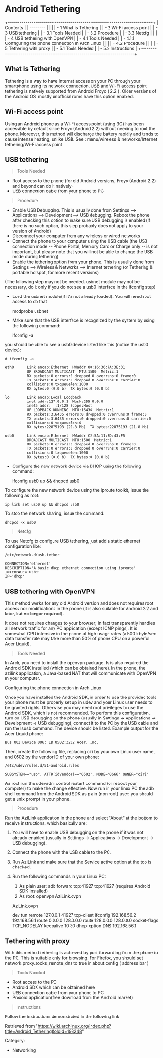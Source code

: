 Android Tethering
=================

+--------------------------------------------------------------------------+
| Contents                                                                 |
| --------                                                                 |
|                                                                          |
| -   1 What is Tethering                                                  |
| -   2 Wi-Fi access point                                                 |
| -   3 USB tethering                                                      |
|     -   3.1 Tools Needed                                                 |
|     -   3.2 Procedure                                                    |
|     -   3.3 Netcfg                                                       |
|                                                                          |
| -   4 USB tethering with OpenVPN                                         |
|     -   4.1 Tools Needed                                                 |
|         -   4.1.1 Configuring the phone connection in Arch Linux         |
|                                                                          |
|     -   4.2 Procedure                                                    |
|                                                                          |
| -   5 Tethering with proxy                                               |
|     -   5.1 Tools Needed                                                 |
|     -   5.2 Instructions                                                 |
+--------------------------------------------------------------------------+

What is Tethering
-----------------

Tethering is a way to have Internet access on your PC through your
smartphone using its network connection. USB and Wi-Fi access point
tethering is natively supported from Android Froyo ( 2.2 ). Older
versions of the Android OS, mostly unofficial roms have this option
enabled.

Wi-Fi access point
------------------

Using an Android phone as a Wi-Fi access point (using 3G) has been
accessible by default since Froyo (Android 2.2) without needing to root
the phone. Moreover, this method will discharge the battery rapidly and
tends to cause intense heating, unlike USB. See : menu/wireless &
networks/Internet tethering/Wi-Fi access point

USB tethering
-------------

> Tools Needed

-   Root access to the phone (for old Android versions, Froyo (Android
    2.2) and beyond can do it natively)
-   USB connection cable from your phone to PC

> Procedure

-   Enable USB Debugging. This is usually done from Settings -->
    Applications --> Development --> USB debugging. Reboot the phone
    after checking this option to make sure USB debugging is enabled (if
    there is no such option, this step probably does not apply to your
    version of Android)
-   Disconnect your computer from any wireless or wired networks
-   Connect the phone to your computer using the USB cable (the USB
    connection mode -- Phone Portal, Memory Card or Charge only -- is
    not important, but please note that you will not be able to change
    the USB mode during tethering)
-   Enable the tethering option from your phone. This is usually done
    from Settings --> Wireless & Networks --> Internet tethering (or
    Tethering & portable hotspot, for more recent versions)

(The following step may not be needed. usbnet module may not be
necessary, do it only if you do not see a usb0 interface in the ifconfig
step)

-   Load the usbnet module(if it's not already loaded). You will need
    root access to do that

    modprobe usbnet

-   Make sure that the USB interface is recognized by the system by
    using the following command:

    ifconfig -a

you should be able to see a usb0 device listed like this (notice the
usb0 device):

    # ifconfig -a

    eth0      Link encap:Ethernet  HWaddr 00:16:36:FA:3E:31  
              UP BROADCAST MULTICAST  MTU:1500  Metric:1
              RX packets:0 errors:0 dropped:0 overruns:0 frame:0
              TX packets:0 errors:0 dropped:0 overruns:0 carrier:0
              collisions:0 txqueuelen:1000 
              RX bytes:0 (0.0 b)  TX bytes:0 (0.0 b)

    lo        Link encap:Local Loopback  
              inet addr:127.0.0.1  Mask:255.0.0.0
              inet6 addr: ::1/128 Scope:Host
              UP LOOPBACK RUNNING  MTU:16436  Metric:1
              RX packets:316435 errors:0 dropped:0 overruns:0 frame:0
              TX packets:316435 errors:0 dropped:0 overruns:0 carrier:0
              collisions:0 txqueuelen:0 
              RX bytes:22875193 (21.8 Mb)  TX bytes:22875193 (21.8 Mb)

    usb0      Link encap:Ethernet  HWaddr C2:5A:11:8D:43:F5  
              BROADCAST MULTICAST  MTU:1500  Metric:1
              RX packets:0 errors:0 dropped:0 overruns:0 frame:0
              TX packets:0 errors:0 dropped:0 overruns:0 carrier:0
              collisions:0 txqueuelen:1000 
              RX bytes:0 (0.0 b)  TX bytes:0 (0.0 b)

-   Configure the new network device via DHCP using the following
    command:

    ifconfig usb0 up && dhcpcd usb0

To configure the new network device using the iproute toolkit, issue the
following as root:

    ip link set usb0 up && dhcpcd usb0

To stop the network sharing, issue the command:

    dhcpcd -x usb0

> Netcfg

To use Netcfg to configure USB tethering, just add a static ethernet
configuration like:

    /etc/network.d/usb-tether

    CONNECTION='ethernet'
    DESCRIPTION='A basic dhcp ethernet connection using iproute'
    INTERFACE='usb0'
    IP='dhcp'

USB tethering with OpenVPN
--------------------------

This method works for any old Android version and does not requires root
access nor modifications in the phone (it is also suitable for Android
2.2 and later, but no longer required).

It does not requires changes to your browser; in fact transparently
handles all network traffic for any PC application (except ICMP pings).
It is somewhat CPU intensive in the phone at high usage rates (a 500
kbyte/sec data transfer rate may take more than 50% of phone CPU on a
powerful Acer Liquid).

> Tools Needed

In Arch, you need to install the openvpn package. Is is also required
the Android SDK installed (which can be obtained here). In the phone,
the azilink application, a Java-based NAT that will communicate with
OpenVPN in your computer.

Configuring the phone connection in Arch Linux

Once you have installed the Android SDK, in order to use the provided
tools your phone must be properly set up in udev and your Linux user
needs to be granted rights. Otherwise you may need root privileges to
use the Android SDK, which is not recommended. To perform this
configuration, turn on USB debugging on the phone (usually in Settings
-> Applications -> Development -> USB debugging), connect it to the PC
by the USB cable and run the lsusb command. The device should be listed.
Example output for the Acer Liquid phone:

    Bus 001 Device 006: ID 0502:3202 Acer, Inc. 

Then, create the following file, replacing ciri by your own Linux user
name, and 0502 by the vendor ID of your own phone:

    /etc/udev/rules.d/51-android.rules

    SUBSYSTEM=="usb", ATTR(idVendor)=="0502", MODE="0666" OWNER="ciri"

As root run the udevadm control restart command (or reboot your
computer) to make the change effective. Now run in your linux PC the adb
shell command from the Android SDK as plain (non root) user: you should
get a unix prompt in your phone.

> Procedure

Run the AziLink application in the phone and select "About" at the
bottom to receive instructions, which basically are:

1.  You will have to enable USB debugging on the phone if it was not
    already enabled (usually in Settings -> Applications -> Development
    -> USB debugging).
2.  Connect the phone with the USB cable to the PC.
3.  Run AziLink and make sure that the Service active option at the top
    is checked.
4.  Run the following commands in your Linux PC:
    1.  As plain user: adb forward tcp:41927 tcp:41927 (requires Android
        SDK installed)
    2.  As root: openvpn AziLink.ovpn

    AziLink.ovpn

    dev tun
    remote 127.0.0.1 41927 tcp-client
    ifconfig 192.168.56.2 192.168.56.1
    route 0.0.0.0 128.0.0.0
    route 128.0.0.0 128.0.0.0
    socket-flags TCP_NODELAY
    keepalive 10 30
    dhcp-option DNS 192.168.56.1 

Tethering with proxy
--------------------

With this method tethering is achieved by port forwarding from the phone
to the PC. This is suitable only for browsing. For Firefox, you should
set network.proxy.socks_remote_dns to true in about:config ( address bar
)

> Tools Needed

-   Root access to the PC
-   Android SDK which can be obtained here
-   USB connection cable from your phone to PC
-   Proxoid application(free download from the Android market)

> Instructions

Follow the instructions demonstrated in the following link

Retrieved from
"https://wiki.archlinux.org/index.php?title=Android_Tethering&oldid=198248"

Category:

-   Networking
